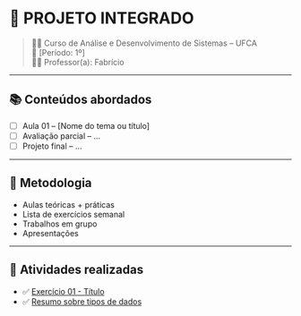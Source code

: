 # 📘 PROJETO INTEGRADO

> 🧑‍🎓 Curso de Análise e Desenvolvimento de Sistemas – UFCA  
> 📆 [Período: 1º]  
> 🧑‍🏫 Professor(a): Fabrício 

---

## 📚 Conteúdos abordados

- [ ] Aula 01 – [Nome do tema ou título]
- [ ] Avaliação parcial – ...
- [ ] Projeto final – ...

---

## 📝 Metodologia

- Aulas teóricas + práticas
- Lista de exercícios semanal
- Trabalhos em grupo
- Apresentações

---

## 📄 Atividades realizadas
<!-- fazer exercicio e linkar com a pasta do projeto aki  -->

- ✅ [Exercício 01 - Título](./exercicios/)
- ✅ [Resumo sobre tipos de dados](./resumos/)
